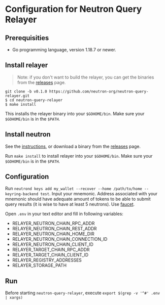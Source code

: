 # Configuration for Neutron Query Relayer

## Prerequisities

- Go programming language, version 1.18.7 or newer.

## Install relayer

> Note: if you don't want to build the relayer, you can get the binaries from the [releases](https://github.com/neutron-org/neutron-query-relayer/releases/tag/v0.1.0) page.

```
git clone -b v0.1.0 https://github.com/neutron-org/neutron-query-relayer.git
$ cd neutron-query-relayer
$ make install
```

This installs the relayer binary into your `$GOHOME/bin`. Make sure your `$GOHOME/bin` is in the `$PATH`.

## Install neutron

See the [instructions](https://github.com/neutron-org/testnets/blob/main/quark/README.md#node-installation), or download a binary from the [releases](https://github.com/neutron-org/neutron/releases/tag/v0.1.0) page.

Run `make install` to install relayer into your `$GOHOME/bin`.
Make sure your `$GOHOME/bin` is in the `$PATH`.

## Configuration

Run `neutrond keys add my_wallet --recover --home /path/to/home --keyring-backend test`.
Input your mnemonic. Address associated with your mnemonic should have adequate amount
of tokens to be able to submit query results (it is wise to have at least 5 neutrons).
Use [faucet](http://23.109.159.28/).

Open `.env` in your text editor and fill in following variables:
- RELAYER_NEUTRON_CHAIN_RPC_ADDR
- RELAYER_NEUTRON_CHAIN_REST_ADDR
- RELAYER_NEUTRON_CHAIN_HOME_DIR
- RELAYER_NEUTRON_CHAIN_CONNECTION_ID
- RELAYER_NEUTRON_CHAIN_CLIENT_ID
- RELAYER_TARGET_CHAIN_RPC_ADDR
- RELAYER_TARGET_CHAIN_CLIENT_ID
- RELAYER_REGISTRY_ADDRESSES
- RELAYER_STORAGE_PATH

## Run

Before starting `neutron-query-relayer`, execute `export $(grep -v '^#' .env | xargs)`
